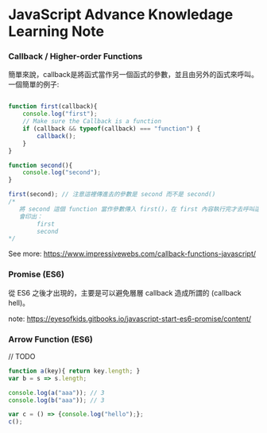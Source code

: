 # JavaScript Advance Knowledage Learning Note

### Callback / Higher-order Functions
簡單來說，callback是將函式當作另一個函式的參數，並且由另外的函式來呼叫。
一個簡單的例子:

```js

function first(callback){
    console.log("first");
    // Make sure the Callback is a function
    if (callback && typeof(callback) === "function") {
        callback();
    }
}

function second(){
    console.log("second");
}

first(second); // 注意這裡傳進去的參數是 second 而不是 second()
/*
   將 second 這個 function 當作參數傳入 first()，在 first 內容執行完才去呼叫這個 callback (second function)，達到做完事後呼叫的效果。
   會印出：
        first
        second
*/

```

See more: https://www.impressivewebs.com/callback-functions-javascript/

### Promise (ES6)
從 ES6 之後才出現的，主要是可以避免層層 callback 造成所謂的 (callback hell)。


note: https://eyesofkids.gitbooks.io/javascript-start-es6-promise/content/


### Arrow Function (ES6)

// TODO

```js
function a(key){ return key.length; }
var b = s => s.length;

console.log(a("aaa")); // 3
console.log(b("aaa")); // 3

var c = () => {console.log("hello");};
c();
```

